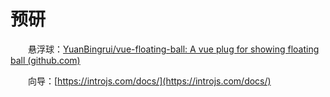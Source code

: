 # 预研

　　悬浮球：[YuanBingrui/vue-floating-ball: A vue plug for showing floating ball (github.com)](https://github.com/YuanBingrui/vue-floating-ball)

　　向导：[https://introjs.com/docs/](https://introjs.com/docs/)

